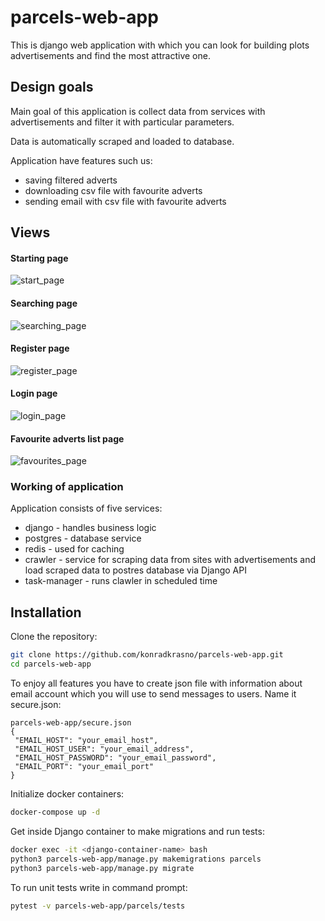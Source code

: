 # parcels-web-app

This is django web application with which you can look for building plots advertisements and find the most attractive one.

## Design goals

Main goal of this application is collect data from services with advertisements and filter it with particular parameters.

Data is automatically scraped and loaded to database.

Application have features such us:
* saving filtered adverts
* downloading csv file with favourite adverts
* sending email with csv file with favourite adverts

## Views
#### Starting page
![start_page](https://user-images.githubusercontent.com/55924004/93318263-c82f6000-f80e-11ea-90ca-1c5e80032092.PNG)
#### Searching page
![searching_page](https://user-images.githubusercontent.com/55924004/93318350-e1381100-f80e-11ea-8997-56673966370f.PNG)
#### Register page
![register_page](https://user-images.githubusercontent.com/55924004/93318376-e7c68880-f80e-11ea-872c-849a33dba0b4.PNG)
#### Login page
![login_page](https://user-images.githubusercontent.com/55924004/93318384-e9904c00-f80e-11ea-8b39-c3084eca20ba.PNG)
#### Favourite adverts list page
![favourites_page](https://user-images.githubusercontent.com/55924004/93318427-fa40c200-f80e-11ea-9af1-5c6d8a0c90d9.PNG)

### Working of application

Application consists of five services:
* django - handles business logic
* postgres - database service
* redis - used for caching
* crawler - service for scraping data from sites with advertisements and load scraped data to postres database
 via Django API
* task-manager - runs clawler in scheduled time

## Installation

Clone the repository:
```bash
git clone https://github.com/konradkrasno/parcels-web-app.git
cd parcels-web-app
```
To enjoy all features you have to create json file with information about email account which you will use to send messages to users. Name it secure.json:
```
parcels-web-app/secure.json
{
 "EMAIL_HOST": "your_email_host", 
 "EMAIL_HOST_USER": "your_email_address", 
 "EMAIL_HOST_PASSWORD": "your_email_password", 
 "EMAIL_PORT": "your_email_port"
}
```

Initialize docker containers:
```bash
docker-compose up -d
```

Get inside Django container to make migrations and run tests:
```bash
docker exec -it <django-container-name> bash
python3 parcels-web-app/manage.py makemigrations parcels
python3 parcels-web-app/manage.py migrate
```

To run unit tests write in command prompt:

```bash
pytest -v parcels-web-app/parcels/tests
```
